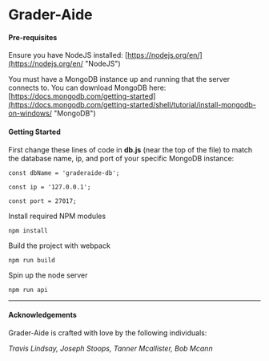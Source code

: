 # Grader-Aide


#### Pre-requisites

Ensure you have NodeJS installed:
[https://nodejs.org/en/](https://nodejs.org/en/ "NodeJS")

You must have a MongoDB instance up and running that the server connects to.
You can download MongoDB here: [https://docs.mongodb.com/getting-started](https://docs.mongodb.com/getting-started/shell/tutorial/install-mongodb-on-windows/ "MongoDB")
#### Getting Started

First change these lines of code in **db.js** (near the top of the file) to match the database name, ip, and port of your specific MongoDB instance:

```
const dbName = 'graderaide-db';

const ip = '127.0.0.1';

const port = 27017;
```


Install required NPM modules

```npm install```

Build the project with webpack

```npm run build```

Spin up the node server

```npm run api```

***
#### Acknowledgements
Grader-Aide is crafted with love by the following individuals:

*Travis Lindsay, Joseph Stoops, Tanner Mcallister, Bob Mcann*